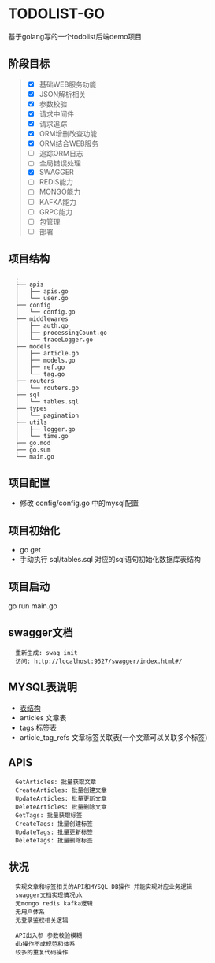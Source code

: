 # TODOLIST-GO

基于golang写的一个todolist后端demo项目

## 阶段目标

> - [x] 基础WEB服务功能
> - [x] JSON解析相关
> - [x] 参数校验
> - [x] 请求中间件
> - [x] 请求追踪
> - [x] ORM增删改查功能
> - [x] ORM结合WEB服务
> - [ ] 追踪ORM日志
> - [ ] 全局错误处理
> - [x] SWAGGER
> - [ ] REDIS能力
> - [ ] MONGO能力
> - [ ] KAFKA能力
> - [ ] GRPC能力
> - [ ] 包管理
> - [ ] 部署

## 项目结构

```plaintext
  .
  ├── apis
  │   ├── apis.go
  │   └── user.go
  ├── config
  │   └── config.go
  ├── middlewares
  │   ├── auth.go
  │   ├── processingCount.go
  │   └── traceLogger.go
  ├── models
  │   ├── article.go
  │   ├── models.go
  │   ├── ref.go
  │   └── tag.go
  ├── routers
  │   └── routers.go
  ├── sql
  │   └── tables.sql
  ├── types
  │   └── pagination
  ├── utils
  │   ├── logger.go
  │   └── time.go
  ├── go.mod
  ├── go.sum
  └── main.go
```

## 项目配置

- 修改 config/config.go 中的mysql配置

## 项目初始化

- go get
- 手动执行 sql/tables.sql 对应的sql语句初始化数据库表结构

## 项目启动

go run main.go

## swagger文档

```plaintext
  重新生成: swag init
  访问: http://localhost:9527/swagger/index.html#/
```

## MYSQL表说明

- [表结构](./sql/tables.sql)
- articles 文章表
- tags 标签表
- article_tag_refs 文章标签关联表(一个文章可以关联多个标签)

## APIS

```plaintext
  GetArticles: 批量获取文章
  CreateArticles: 批量创建文章
  UpdateArticles: 批量更新文章
  DeleteArticles: 批量删除文章
  GetTags: 批量获取标签
  CreateTags: 批量创建标签
  UpdateTags: 批量更新标签
  DeleteTags: 批量删除标签
```

## 状况

```plaintext
  实现文章和标签相关的API和MYSQL DB操作 并能实现对应业务逻辑
  swagger文档实现情况ok
  无mongo redis kafka逻辑
  无用户体系
  无登录鉴权相关逻辑

  API出入参 参数校验模糊
  db操作不成规范和体系
  较多的重复代码操作
```
